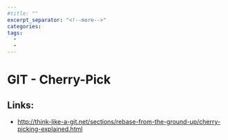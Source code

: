```yaml
---
#title: ""
excerpt_separator: "<!--more-->"
categories:
tags:
  - 
  - 
---
```



# GIT - Cherry-Pick

## Links:

* http://think-like-a-git.net/sections/rebase-from-the-ground-up/cherry-picking-explained.html



